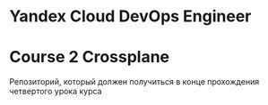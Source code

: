 # Yandex Cloud DevOps Engineer
# Course 2 Crossplane

Репозиторий, который должен получиться в конце прохождения четвертого урока курса
